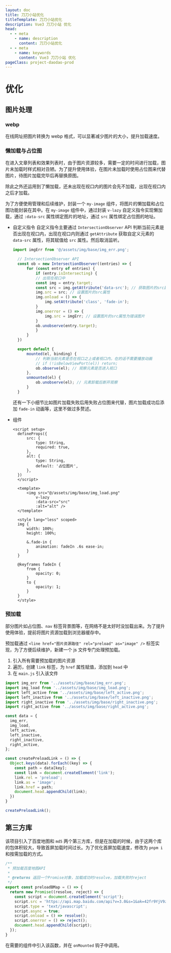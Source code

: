 ```yaml
---
layout: doc
title: 刀刀小站优化
titleTemplate: 刀刀小站优化
description: Vue3 刀刀小站 优化
head:
  - - meta
    - name: description
      content: 刀刀小站优化
  - - meta
    - name: keywords
      content: Vue3 刀刀小站 优化
pageClass: project-daodao-prod
---
```


# 优化

## 图片处理

### webp

在线网址把图片转换为 webp 格式，可以显著减少图片的大小，提升加载速度。

### 懒加载与占位图

在进入文章列表和效果列表时，由于图片资源较多，需要一定的时间进行加载，图片未加载时样式相对丑陋。为了提升使用体验，在图片未加载时使用占位图来代替图片，待图片加载完毕后再替换原图。

除此之外还运用到了懒加载，还未出现在视口内的图片会先不加载，出现在视口内之后才加载。

为了方便使用管理和后续维护，封装一个 `my-image` 组件，将图片的懒加载和占位图功能封装在其中。在 `my-image` 组件中，通过封装 `v-lazy` 自定义指令实现懒加载，通过 `:data-src` 属性绑定图片的地址，通过 `src` 属性绑定占位图的地址。

- 自定义指令
  自定义指令主要通过 `IntersectionObserver` API 判断当前元素是否出现在视口内，出现在视口内则通过 `getAttribute` 获取自定义元素的 `data-src` 属性，将其赋值给 `src` 属性。然后取消监听。
  ```js
  import imgErr from '@/assets/img/base/img_err.png';

    // IntersectionObserver API
    const ob = new IntersectionObserver((entries) => {
        for (const entry of entries) {
            if (entry.isIntersecting) {
            // 出现在视口中
            const img = entry.target;
            const src = img.getAttribute('data-src'); // 获取图片的src属性
            img.src = src; // 设置图片的src属性
            img.onload = () => {
                img.setAttribute('class', 'fade-in');
            }
            img.onerror = () => {
                img.src = imgErr; // 设置图片的src属性为错误图片
            }
            ob.unobserve(entry.target);
            }
        }
    })

    export default {
        mounted(el, binding) {
            // 判断当前元素是否在视口之上或者视口内，在的话不需要播放动画
            // if (!isBelowViewPort(el)) return;
            ob.observe(el); // 观察元素是否进入视口
        },
        unmounted(el) {
            ob.unobserve(el); // 元素卸载后断开观察
        }
    }
  ```
  还有一下小细节比如图片加载失败后用失败占位图来代替，图片加载成功后添加 `fade-in` 动画等，这里不做过多赘述。
  
- 组件
  ```vue
  <script setup>
    defineProps({
        src: {
            type: String,
            required: true,
        },
        alt: {
            type: String,
            default: '占位图片',
        },
    })
    </script>

    <template>
        <img src="@/assets/img/base/img_load.png"
            v-lazy
            :data-src="src"
            :alt="alt" />
    </template>

    <style lang="less" scoped>
    img {
        width: 100%;
        height: 100%;

        &.fade-in {
            animation: fadeIn .6s ease-in;
        }
    }

    @keyframes fadeIn {
        from {
            opacity: 0;
        }
        to {
            opacity: 1;
        }
    }
    </style>
  ```

### 预加载

部分图片如占位图、`nav` 标签背景图等，在网络不是太好时没加载出来。为了提升使用体验，提前将图片资源加载到浏览器缓存中。

预加载通过 `<line href="图片资源路径" rel="preload" as="image" />` 标签实现，为了方便后续维护，新建一个 js 文件专门处理预加载。

1. 引入所有需要预加载的图片资源
2. 遍历，创建 `link` 标签，为 `href` 属性赋值，添加到 `head` 中
3. 在 `main.js` 引入该文件

```js
import img_err from '../assets/img/base/img_err.png';
import img_load from '../assets/img/base/img_load.png';
import left_active from '../assets/img/base/left_active.png';
import left_inactive from '../assets/img/base/left_inactive.png';
import right_inactive from '../assets/img/base/right_inactive.png';
import right_active from '../assets/img/base/right_active.png';

const data = {
  img_err,
  img_load,
  left_active,
  left_inactive,
  right_inactive,
  right_active,
};

const createPreloadLink = () => {
  Object.keys(data).forEach((key) => {
    const path = data[key];
    const link = document.createElement('link');
    link.rel = 'preload';
    link.as = 'image';
    link.href = path;
    document.head.appendChild(link);
  })
}

createPreloadLink();
```

## 第三方库

该项目引入了百度地图和 `md5` 两个第三方库，但是在加载的时候，由于这两个库的包体积较大，导致首屏加载时间过长。为了优化首屏加载速度，修改为 `pnpm i` 和按需加载的方式。

```js
/**
 * 预加载百度地图API
 *
 * @returns 返回一个Promise对象，加载成功时resolve，加载失败时reject
 */
export const preloadBMap = () => {
  return new Promise((resolve, reject) => {
    const script = document.createElement('script');
    script.src = 'https://api.map.baidu.com/api?v=3.0&s=1&ak=42fr9YjV9zQPGeuHeOD5DpXGY8InSmCI&callback=baiduMapInit';
    script.type = 'text/javascript';
    script.async = true;
    script.onload = () => resolve();
    script.onerror = () => reject();
    document.head.appendChild(script);
  });
}
```

在需要的组件中引入该函数，并在 `onMounted` 钩子中调用。